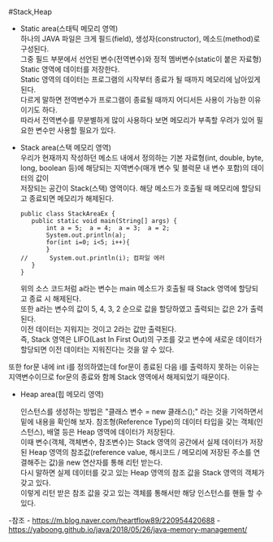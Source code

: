 
#Stack,Heap

- Static area(스태틱 메모리 영역)  
 하나의 JAVA 파일은 크게 필드(field), 생성자(constructor), 메소드(method)로 구성된다.   
 그중 필드 부분에서 선언된 변수(전역변수)와 정적 멤버변수(static이 붙은 자료형) Static 영역에 데이터를 저장한다.   
 Static 영역의 데이터는 프로그램의 시작부터 종료가 될 때까지 메모리에 남아있게 된다.   
 다르게 말하면 전역변수가 프로그램이 종료될 때까지 어디서든 사용이 가능한 이유이기도 하다.   
 따라서 전역변수를 무분별하게 많이 사용하다 보면 메모리가 부족할 우려가 있어 필요한 변수만 사용할 필요가 있다.
 
- Stack area(스택 메모리 영역)  
     우리가 현재까지 작성하던 메소드 내에서 정의하는 기본 자료형(int, double, byte, long, boolean 등)에 해당되는 지역변수(매개 변수 및 블럭문 내 변수 포함)의 데이터의 값이   
     저장되는 공간이 Stack(스택) 영역이다. 해당 메소드가 호출될 때 메모리에 할당되고 종료되면 메모리가 해제된다. 
     ~~~
    public class StackAreaEx {
        public static void main(String[] args) {
            int a = 5;	a = 4;	a = 3;	a = 2;
            System.out.println(a);
            for(int i=0; i<5; i++){
            }
    //		System.out.println(i); 컴파일 에러
        }
    }
    ~~~
     위의 소스 코드처럼 a라는 변수는 main 메소드가 호출될 때 Stack 영역에 할당되고 종료 시 해제된다.   
     또한 a라는 변수의 값이 5, 4, 3, 2 순으로 값을 할당하였고 출력되는 값은 2가 출력된다.   
     이전 데이터는 지워지는 것이고 2라는 값만 출력된다.   
     즉, Stack 영역은 LIFO(Last In First Out)의 구조를 갖고 변수에 새로운 데이터가 할당되면 이전 데이터는 지워진다는 것을 알 수 있다.  

 또한 for문 내에 int i를 정의하였는데 for문이 종료된 다음 i를 출력하지 못하는 이유는 지역변수이므로 for문의 종료와 함께 Stack 영역에서 해제되었기 때문이다.
- Heap area(힙 메모리 영역)
    
     인스턴스를 생성하는 방법은 "클래스 변수 =  new 클래스();" 라는 것을 기억하면서 밑에 내용을 확인해 보자.
     참조형(Reference Type)의 데이터 타입을 갖는 객체(인스턴스), 배열 등은 Heap 영역에 데이터가 저장된다.   
     이때 변수(객체, 객체변수, 참조변수)는 Stack 영역의 공간에서 실제 데이터가 저장된 Heap 영역의 참조값(reference value, 해시코드 / 메모리에 저장된 주소를 연결해주는 값)을 new 연산자를 통해 리턴 받는다.  
     다시 말하면 실제 데이터를 갖고 있는 Heap 영역의 참조 값을 Stack 영역의 객체가 갖고 있다.   
     이렇게 리턴 받은 참조 값을 갖고 있는 객체를 통해서만 해당 인스턴스를 핸들 할 수 있다.
     
     
-참조
    - https://m.blog.naver.com/heartflow89/220954420688
    - https://yaboong.github.io/java/2018/05/26/java-memory-management/